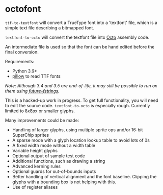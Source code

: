 # octofont


```ttf-to-textfont``` will convert a TrueType font into a 'textfont' file, which is a simple text file describing a bitmapped font.

```textfont-to-octo``` will convert the textfont file into [Octo](http://johnearnest.github.io/Octo/) assembly code.

An intermediate file is used so that the font can be hand edited before the final conversion.

Requirements:
 - Python 3.6+
 - [pillow](https://pillow.readthedocs.io/en/stable/) to read TTF fonts
 
*Note: Although 3.4 and 3.5 are end-of-life, it may still be possible to run on them using
 [future-fstrings](https://pypi.org/project/future-fstrings/).*


This is a hacked-up work in progress. To get full functionality, you will need to edit the source code. ```textfont-to-octo``` is
especially rough. Currently limited to 8x8px or smaller glyphs.

Many improvements could be made:
 - Handling of larger glyphs, using multiple sprite ops and/or 16-bit SuperChip sprites
 - A sparse mode with a glyph location lookup table to avoid lots of 0s
 - A fixed width mode without a width table
 - Variable height glyphs
 - Optional output of sample test code
 - Additional functions, such as drawing a string
 - Advanced kerning rules
 - Optional guards for out-of-bounds inputs
 - Better handling of vertical alignment and the font baseline. Clipping the glyphs with a bounding box is not helping with this.
 - Use of register aliases
